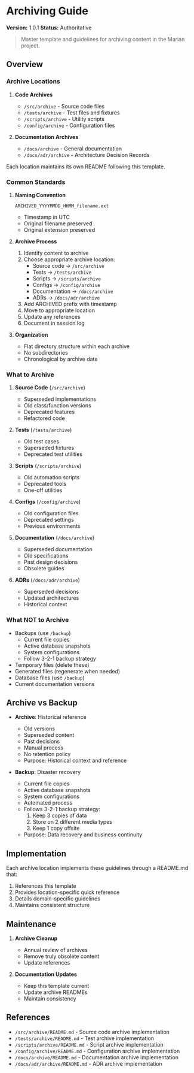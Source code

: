 # Archiving Guide

**Version:** 1.0.1
**Status:** Authoritative

> Master template and guidelines for archiving content in the Marian project.

## Overview

### Archive Locations

1. **Code Archives**
   - `/src/archive` - Source code files
   - `/tests/archive` - Test files and fixtures
   - `/scripts/archive` - Utility scripts
   - `/config/archive` - Configuration files

2. **Documentation Archives**
   - `/docs/archive` - General documentation
   - `/docs/adr/archive` - Architecture Decision Records

Each location maintains its own README following this template.

### Common Standards

1. **Naming Convention**
   ```
   ARCHIVED_YYYYMMDD_HHMM_filename.ext
   ```
   - Timestamp in UTC
   - Original filename preserved
   - Original extension preserved

2. **Archive Process**
   1. Identify content to archive
   2. Choose appropriate archive location:
      - Source code → `/src/archive`
      - Tests → `/tests/archive`
      - Scripts → `/scripts/archive`
      - Configs → `/config/archive`
      - Documentation → `/docs/archive`
      - ADRs → `/docs/adr/archive`
   3. Add ARCHIVED prefix with timestamp
   4. Move to appropriate location
   5. Update any references
   6. Document in session log

3. **Organization**
   - Flat directory structure within each archive
   - No subdirectories
   - Chronological by archive date

### What to Archive

1. **Source Code** (`/src/archive`)
   - Superseded implementations
   - Old class/function versions
   - Deprecated features
   - Refactored code

2. **Tests** (`/tests/archive`)
   - Old test cases
   - Superseded fixtures
   - Deprecated test utilities

3. **Scripts** (`/scripts/archive`)
   - Old automation scripts
   - Deprecated tools
   - One-off utilities

4. **Configs** (`/config/archive`)
   - Old configuration files
   - Deprecated settings
   - Previous environments

5. **Documentation** (`/docs/archive`)
   - Superseded documentation
   - Old specifications
   - Past design decisions
   - Obsolete guides

6. **ADRs** (`/docs/adr/archive`)
   - Superseded decisions
   - Updated architectures
   - Historical context

### What NOT to Archive
- Backups (use `/backup`)
  - Current file copies
  - Active database snapshots
  - System configurations
  - Follow 3-2-1 backup strategy
- Temporary files (delete these)
- Generated files (regenerate when needed)
- Database files (use `/backup`)
- Current documentation versions

## Archive vs Backup
- **Archive**: Historical reference
  - Old versions
  - Superseded content
  - Past decisions
  - Manual process
  - No retention policy
  - Purpose: Historical context and reference

- **Backup**: Disaster recovery
  - Current file copies
  - Active database snapshots
  - System configurations
  - Automated process
  - Follows 3-2-1 backup strategy:
    1. Keep 3 copies of data
    2. Store on 2 different media types
    3. Keep 1 copy offsite
  - Purpose: Data recovery and business continuity

## Implementation

Each archive location implements these guidelines through a README.md that:
1. References this template
2. Provides location-specific quick reference
3. Details domain-specific guidelines
4. Maintains consistent structure

## Maintenance

1. **Archive Cleanup**
   - Annual review of archives
   - Remove truly obsolete content
   - Update references

2. **Documentation Updates**
   - Keep this template current
   - Update archive READMEs
   - Maintain consistency

## References
- `/src/archive/README.md` - Source code archive implementation
- `/tests/archive/README.md` - Test archive implementation
- `/scripts/archive/README.md` - Script archive implementation
- `/config/archive/README.md` - Configuration archive implementation
- `/docs/archive/README.md` - Documentation archive implementation
- `/docs/adr/archive/README.md` - ADR archive implementation
